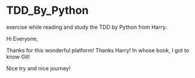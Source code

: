 # TDD_By_Python
exercise while reading and study the TDD by Python from Harry.

Hi Everyone,

Thanks for this wonderful platform!
Thanks Harry!
In whose book, I got to know Git!

Nice try and nice journey!

